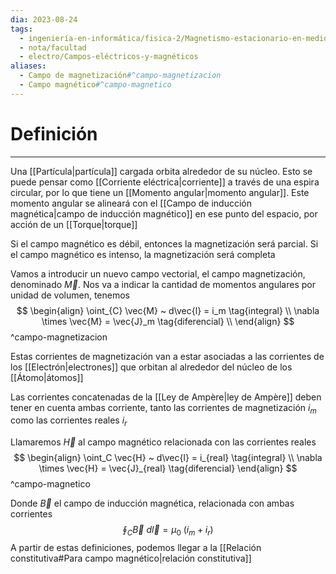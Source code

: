 ```yaml
---
dia: 2023-08-24
tags:
  - ingeniería-en-informática/fisica-2/Magnetismo-estacionario-en-medios-materiales
  - nota/facultad
  - electro/Campos-eléctricos-y-magnéticos
aliases:
  - Campo de magnetización#^campo-magnetizacion
  - Campo magnético#^campo-magnetico
---
```

# Definición
---
Una [[Partícula|partícula]] cargada orbita alrededor de su núcleo. Esto se puede pensar como [[Corriente eléctrica|corriente]] a través de una espira circular, por lo que tiene un [[Momento angular|momento angular]]. Este momento angular se alineará con el [[Campo de inducción magnética|campo de inducción magnético]] en ese punto del espacio, por acción de un [[Torque|torque]]

Si el campo magnético es débil, entonces la magnetización será parcial. Si el campo magnético es intenso, la magnetización será completa

Vamos a introducir un nuevo campo vectorial, el campo magnetización, denominado $\vec{M}$. Nos va a indicar la cantidad de momentos angulares por unidad de volumen, tenemos $$  \begin{align} 
    \oint_{C} \vec{M} ~ d\vec{l} = i_m \tag{integral} \\ 
    \nabla \times \vec{M} = \vec{J}_m \tag{diferencial} \\
\end{align} $$ ^campo-magnetizacion

Estas corrientes de magnetización van a estar asociadas a las corrientes de los [[Electrón|electrones]] que orbitan al alrededor del núcleo de los [[Átomo|átomos]]

Las corrientes concatenadas de la [[Ley de Ampère|ley de Ampère]] deben tener en cuenta ambas corriente, tanto las corrientes de magnetización $i_m$ como las corrientes reales $i_r$ 

Llamaremos $\vec{H}$ al campo magnético relacionada con las corrientes reales $$ \begin{align} 
    \oint_C \vec{H} ~ d\vec{l} = i_{real} \tag{integral} \\
    \nabla \times \vec{H} = \vec{J}_{real} \tag{diferencial}
\end{align} $$ ^campo-magnetico

Donde $\vec{B}$ el campo de inducción magnética, relacionada con ambas corrientes $$ \oint_C \vec{B} ~ d\vec{l} = \mu_0 ~ (i_m + i_r) $$
A partir de estas definiciones, podemos llegar a la [[Relación constitutiva#Para campo magnético|relación constitutiva]]